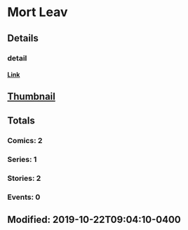 # Mort  Leav 
## Details
### detail
#### [Link](http://marvel.com/comics/creators/13315/mort_leav?utm_campaign=apiRef&utm_source=225578a89fc76f3d20fbffda5d17a88d)
## [Thumbnail](http://i.annihil.us/u/prod/marvel/i/mg/b/40/image_not_available.jpg)
## Totals
### Comics: 2
### Series: 1
### Stories: 2
### Events: 0
## Modified: 2019-10-22T09:04:10-0400